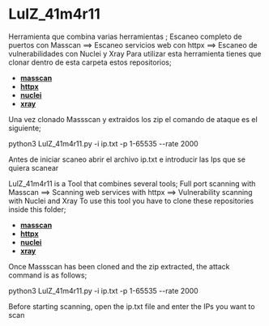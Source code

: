 
# LulZ_41m4r11
Herramienta que combina varias herramientas ; Escaneo completo de puertos con Masscan ==> Escaneo servicios web con httpx ==> Escaneo de vulnerabilidades con Nuclei y  Xray
Para utilizar esta herramienta tienes que clonar dentro de esta carpeta estos repositorios;
* **[masscan](https://github.com/robertdavidgraham/masscan)**
* **[httpx](https://github.com/projectdiscovery/httpx/releases/)**
* **[nuclei](https://github.com/projectdiscovery/nuclei/releases)**
* **[xray](https://github.com/chaitin/xray/releases/tag/1.8.4)**

Una vez clonado Massscan y extraidos los zip el comando de ataque es el siguiente;

python3 LulZ_41m4r11.py -i ip.txt -p 1-65535 --rate 2000

Antes de iniciar scaneo abrir el archivo ip.txt e introducir las Ips que se quiera scanear

LulZ_41m4r11 is a Tool that combines several tools; Full port scanning with Masscan ==> Scanning web services with httpx ==> Vulnerability scanning with Nuclei and Xray 
To use this tool you have to clone these repositories inside this folder;
* **[masscan](https://github.com/robertdavidgraham/masscan)**
* **[httpx](https://github.com/projectdiscovery/httpx/releases/)**
* **[nuclei](https://github.com/projectdiscovery/nuclei/releases)**
* **[xray](https://github.com/chaitin/xray/releases/tag/1.8.4)**

Once Massscan has been cloned and the zip extracted, the attack command is as follows;

python3 LulZ_41m4r11.py -i ip.txt -p 1-65535 --rate 2000

Before starting scanning, open the ip.txt file and enter the IPs you want to scan
